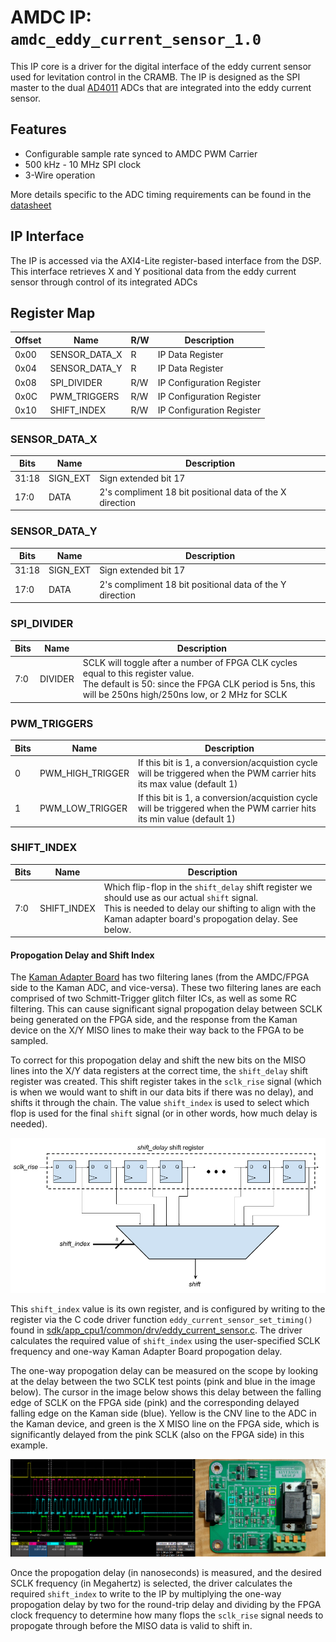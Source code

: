 # AMDC IP: `amdc_eddy_current_sensor_1.0`

This IP core is a driver for the digital interface of the eddy current sensor used for levitation control in the CRAMB. The IP is designed as the SPI master to the dual [AD4011](https://www.analog.com/media/en/technical-documentation/data-sheets/AD4003-4007-4011.pdf) ADCs that are integrated into the eddy current sensor.

## Features


- Configurable sample rate synced to AMDC PWM Carrier
- 500 kHz - 10 MHz SPI clock
- 3-Wire operation 

More details specific to the ADC timing requirements can be found in the [datasheet](https://www.analog.com/media/en/technical-documentation/data-sheets/AD4003-4007-4011.pdf)
    
## IP Interface

The IP is accessed via the AXI4-Lite register-based interface from the DSP. This interface retrieves X and Y positional data from the eddy current sensor through control of its integrated ADCs

## Register Map

| Offset | Name | R/W | Description |
| -- | -- | -- | -- |
| 0x00 | SENSOR_DATA_X | R   | IP Data Register |
| 0x04 | SENSOR_DATA_Y | R   | IP Data Register |
| 0x08 | SPI_DIVIDER   | R/W | IP Configuration Register |
| 0x0C | PWM_TRIGGERS  | R/W | IP Configuration Register |
| 0x10 | SHIFT_INDEX   | R/W | IP Configuration Register |


### SENSOR_DATA_X
| Bits | Name | Description |
| -- | -- | -- |
| 31:18 | SIGN_EXT | Sign extended bit 17 |
| 17:0  | DATA | 2's compliment 18 bit positional data of the X direction |

### SENSOR_DATA_Y
| Bits | Name | Description |
| -- | -- | -- |
| 31:18 | SIGN_EXT | Sign extended bit 17 |
| 17:0  | DATA | 2's compliment 18 bit positional data of the Y direction |

### SPI_DIVIDER
| Bits | Name | Description |
| -- | -- | -- |
| 7:0 | DIVIDER | SCLK will toggle after a number of FPGA CLK cycles equal to this register value. <br /> The default is 50: since the FPGA CLK period is 5ns, this will be 250ns high/250ns low, or 2 MHz for SCLK |

### PWM_TRIGGERS
| Bits | Name | Description |
| -- | -- | -- |
| 0 | PWM_HIGH_TRIGGER | If this bit is 1, a conversion/acquistion cycle will be triggered when the PWM carrier hits its max value (default 1) |
| 1 | PWM_LOW_TRIGGER | If this bit is 1, a conversion/acquistion cycle will be triggered when the PWM carrier hits its min value (default 1) |

### SHIFT_INDEX
| Bits | Name | Description |
| -- | -- | -- |
| 7:0 | SHIFT_INDEX | Which flip-flop in the `shift_delay` shift register we should use as our actual `shift` signal. <br /> This is needed to delay our shifting to align with the Kaman adapter board's propogation delay. See below. |

#### Propogation Delay and Shift Index

The [Kaman Adapter Board](https://github.com/Severson-Group/AMDC-Hardware/tree/develop/Accessories/Kaman_IO_ConverterBoard) has two filtering lanes (from the AMDC/FPGA side to the Kaman ADC, and vice-versa). These two filtering lanes are each comprised of two Schmitt-Trigger glitch filter ICs, as well as some RC filtering. This can cause significant signal propogation delay between SCLK being generated on the FPGA side, and the response from the Kaman device on the X/Y MISO lines to make their way back to the FPGA to be sampled.

To correct for this propogation delay and shift the new bits on the MISO lines into the X/Y data registers at the correct time, the `shift_delay` shift register was created. This shift register takes in the `sclk_rise` signal (which is when we would want to shift in our data bits if there was no delay), and shifts it through the chain. The value `shift_index` is used to select which flop is used for the final `shift` signal (or in other words, how much delay is needed).

![Shift block design](shift_delay.png)

This `shift_index` value is its own register, and is configured by writing to the register via the C code driver function `eddy_current_sensor_set_timing()` found in [sdk/app_cpu1/common/drv/eddy_current_sensor.c](https://github.com/Severson-Group/AMDC-Firmware/blob/v1.0.x/sdk/app_cpu1/common/drv/eddy_current_sensor.c). The driver calculates the required value of `shift_index` using the user-specified SCLK frequency and one-way Kaman Adapter Board propogation delay.

The one-way propogation delay can be measured on the scope by looking at the delay between the two SCLK test points (pink and blue in the image below). The cursor in the image below shows this delay between the falling edge of SCLK on the FPGA side (pink) and the corresponding delayed falling edge on the Kaman side (blue). Yellow is the CNV line to the ADC in the Kaman device, and green is the X MISO line on the FPGA side, which is significantly delayed from the pink SCLK (also on the FPGA side) in this example.

![Scope delay and REV C Kaman Adapter Board](scope_delay.png)

Once the propogation delay (in nanoseconds) is measured, and the desired SCLK frequency (in Megahertz) is selected, the driver calculates the required `shift_index` to write to the IP by multiplying the one-way propogation delay by two for the round-trip delay and dividing by the FPGA clock frequency to determine how many flops the `sclk_rise` signal needs to propogate through before the MISO data is valid to shift in.